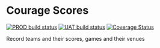 # Courage Scores

[![PROD build status](https://github.com/laingsimon/courage_scores/actions/workflows/prod.yml/badge.svg)](https://github.com/laingsimon/courage_scores/actions)
[![UAT build status](https://github.com/laingsimon/courage_scores/actions/workflows/uat.yml/badge.svg)](https://github.com/laingsimon/courage_scores/actions)
[![Coverage Status](https://coveralls.io/repos/github/laingsimon/courage_scores/badge.svg?branch=main)](https://coveralls.io/github/laingsimon/courage_scores?branch=main&kill_cache=1)


Record teams and their scores, games and their venues
